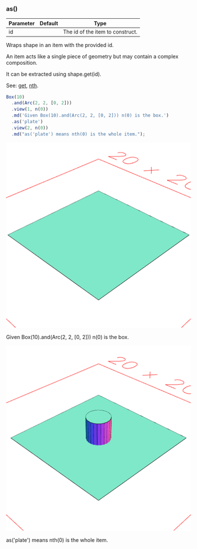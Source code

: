 ### as()
Parameter|Default|Type
---|---|---
id||The id of the item to construct.

Wraps shape in an item with the provided id.

An item acts like a single piece of geometry but may contain a complex composition.

It can be extracted using shape.get(id).

See: [get](#https://raw.githubusercontent.com/jsxcad/JSxCAD/master/nb/api/get.nb), [nth](#https://raw.githubusercontent.com/jsxcad/JSxCAD/master/nb/api/nth.nb).

```JavaScript
Box(10)
  .and(Arc(2, 2, [0, 2]))
  .view(1, n(0))
  .md('Given Box(10).and(Arc(2, 2, [0, 2])) n(0) is the box.')
  .as('plate')
  .view(2, n(0))
  .md("as('plate') means nth(0) is the whole item.");
```

![Image](as.md.0.png)

Given Box(10).and(Arc(2, 2, [0, 2])) n(0) is the box.

![Image](as.md.1.png)

as('plate') means nth(0) is the whole item.
